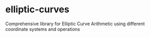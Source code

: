 # elliptic-curves
Comprehensive library for Elliptic Curve Arithmetic using different coordinate systems and operations
